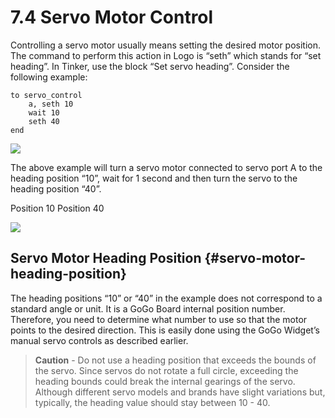 # 7.4 Servo Motor Control

Controlling a servo motor usually means setting the desired motor position. The command to perform this action in Logo is “seth” which stands for “set heading”. In Tinker, use the block “Set servo heading”. Consider the following example:

```text
to servo_control
    a, seth 10
    wait 10
    seth 40
end
```

![](https://lh4.googleusercontent.com/PkmsY5-cdQdVwbAopSlrqHpR7Jv5qdOaXAQBVsUFYRu2SJNSxbpRt7mhYs3Hy20a6yt_RV5rIIBncz3jdMnbty0fHZ75TYTb4vwGAmCdNQRIMrX3-MDVclbIgTv-_xJMFzDH39Qe)

The above example will turn a servo motor connected to servo port A to the heading position “10”, wait for 1 second and then turn the servo to the heading position “40”.

Position 10 Position 40

![](https://lh5.googleusercontent.com/xtZp4ZZl4JNFAgu8kyWSmIFpz0SxSFi2ntoOE3QUd8pL_MhZELgxHFgT0YgFS0w38-FUdsYMNWRx0kAqkeN9XruZ7gXuftvatO05IDgA-FmVsGJd-sIU-IKQD3q_PyMbPxiQhq9k)

## Servo Motor Heading Position {#servo-motor-heading-position}

The heading positions “10” or “40” in the example does not correspond to a standard angle or unit. It is a GoGo Board internal position number. Therefore, you need to determine what number to use so that the motor points to the desired direction. This is easily done using the GoGo Widget’s manual servo controls as described earlier.

> **Caution** - Do not use a heading position that exceeds the bounds of the servo. Since servos do not rotate a full circle, exceeding the heading bounds could break the internal gearings of the servo. Although different servo models and brands have slight variations but, typically, the heading value should stay between 10 - 40.

